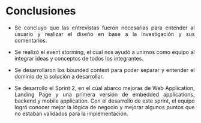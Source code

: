 <div style="text-align: justify;">
<h1><strong>Conclusiones</strong></h1>
  
  + Se concluyo que las entrevistas fueron necesarias para entender al usuario y realizar el diseño en base a la investigación y sus comentarios. 
  
  + Se realizó el event storming, el cual nos ayudó a unirnos como equipo al integrar ideas y conceptos de todos los integrantes.
    
  + Se desarrollaron los bounded context para poder separar y entender el dominio de la solución a desarrollar.

  + Se desarrollo el Sprint 2, en el cúal abarco mejoras de Web Application, Landing Page y una primera versión de embedded applications, backend y mobile application. Con el desarrollo de este sprint, el equipo logró conocer mejor la lógica de negocio y mejorar algunos puntos que no estaban validados para la implementación.
<div>
